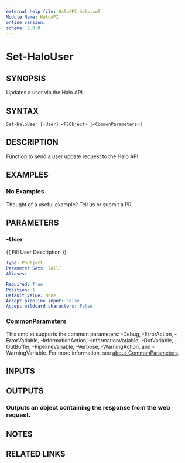 ```yaml
---
external help file: HaloAPI-help.xml
Module Name: HaloAPI
online version:
schema: 2.0.0
---
```


# Set-HaloUser

## SYNOPSIS
Updates a user via the Halo API.

## SYNTAX

```
Set-HaloUser [-User] <PSObject> [<CommonParameters>]
```

## DESCRIPTION
Function to send a user update request to the Halo API

## EXAMPLES

### No Examples

Thought of a useful example? Tell us or submit a PR.

## PARAMETERS

### -User
{{ Fill User Description }}

```yaml
Type: PSObject
Parameter Sets: (All)
Aliases:

Required: True
Position: 1
Default value: None
Accept pipeline input: False
Accept wildcard characters: False
```

### CommonParameters
This cmdlet supports the common parameters: -Debug, -ErrorAction, -ErrorVariable, -InformationAction, -InformationVariable, -OutVariable, -OutBuffer, -PipelineVariable, -Verbose, -WarningAction, and -WarningVariable. For more information, see [about_CommonParameters](http://go.microsoft.com/fwlink/?LinkID=113216).

## INPUTS

## OUTPUTS

### Outputs an object containing the response from the web request.
## NOTES

## RELATED LINKS
